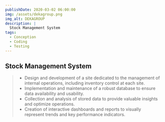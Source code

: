 ```yaml
---
publishDate: 2020-03-02 06:00:00
img: /assets/dekagroup.png
img_alt: DEKAGROUP
description: |
  Stock Management System
tags:
  - Conception
  - Coding
  - Testing
---
```

## Stock Management System

> - Design and development of a site dedicated to the management of internal operations, including inventory control at each site.
> - Implementation and maintenance of a robust database to ensure data availability and usability.
> - Collection and analysis of stored data to provide valuable insights and optimize operations.
> - Creation of interactive dashboards and reports to visually represent trends and key performance indicators.
